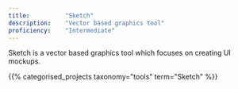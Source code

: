 ```yaml
---
title: 			"Sketch"
description: 	"Vector based graphics tool"
proficiency:	"Intermediate"
---
```


Sketch is a vector based graphics tool which focuses on creating UI mockups.

{{% categorised_projects taxonomy="tools" term="Sketch" %}}